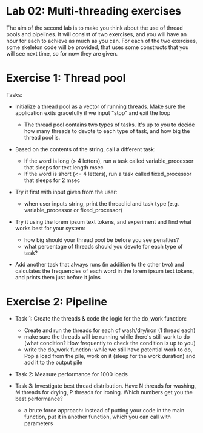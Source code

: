 # Lab 02: Multi-threading exercises

The aim of the second lab is to make you think about the use of thread pools and pipelines. It will consist of two exercises, and you will have an hour for each to achieve as much as you can. For each of the two exercises, some skeleton code will be provided, that uses some constructs that you will see next time, so for now they are given.

# Exercise 1: Thread pool

Tasks: 
        
* Initialize a thread pool as a vector of running threads. Make sure the application exits gracefully if we input "stop" and exit the loop
	* The thread pool contains two types of tasks. It's up to you to decide how many threads to devote to each type of task, and how big the thread pool is.
        
* Based on the contents of the string, call a different task:
	* If the word is long (> 4 letters), run a task called variable_processor that sleeps for text.length msec
    * If the word is short (<= 4 letters), run a task called fixed_processor that sleeps for 2 msec

* Try it first with input given from the user:
	* when user inputs string, print the thread id and task type  (e.g. variable_processor or fixed_processor)
        
* Try it using the lorem ipsum text tokens, and experiment and find what works best for your system: 
	* how big should your thread pool be before you see penalties?
	* what percentage of threads should you devote for each type of task?

* Add another task that always runs (in addition to the other two) and calculates the frequencies of each word in the lorem ipsum text tokens, and prints them just before it joins

# Exercise 2: Pipeline

* Task 1: Create the threads & code the logic for the do_work function:
	* Create and run the threads for each of wash/dry/iron (1 thread each)
	* make sure the threads will be running while there's still work to do (what condition? How frequently to check the condition is up to you)
	* write the do_work function: while we still have potential work to do, Pop a load from the pile, work on it (sleep for the work duration) and add it to the output pile

* Task 2: Measure performance for 1000 loads

* Task 3: Investigate best thread distribution. Have N threads for washing, M threads for drying, P threads for ironing. Which numbers get you the best performance?
	* a brute force approach: instead of putting your code in the main function, put it in another function, which you can call with parameters


